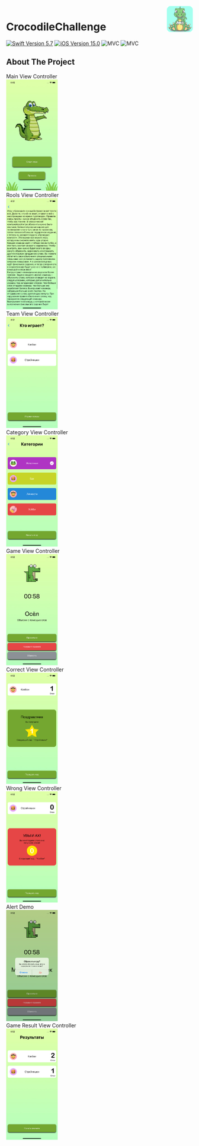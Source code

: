 <!-- HEADER -->
<img src="https://github.com/ReznikVD/CrocodileChallenge/blob/main/screenshots/logo.png" align="right"/>
<h1>CrocodileChallenge </h1>

<!-- PROJECT SHIELDS -->
<p align="left"> 
<a href="https://swift.org">
<img src="https://img.shields.io/badge/Swift-5.7-orange" alt="Swift Version 5.7" /></a>
<a href="https://developer.apple.com/ios/">
<img src="https://img.shields.io/badge/iOS-15.0%2B-success" alt="iOS Version 15.0"/></a>
<img src="https://img.shields.io/badge/MVC-ff69b4" alt="MVC" /></a>
<img src="https://img.shields.io/badge/No storyboard-purple" alt="MVC" /></a>
</p>

## About The Project

<p align="center">
<figcaption>Main View Controller</figcaption>
  <img src="https://github.com/ReznikVD/CrocodileChallenge/blob/main/screenshots/MainVC.png" height="300">  
<figcaption>Rools View Controller</figcaption>
<img src="https://github.com/ReznikVD/CrocodileChallenge/blob/main/screenshots/RoolsVC.png" height="300"/>
<figcaption>Team View Controller</figcaption>
<img src="https://github.com/ReznikVD/CrocodileChallenge/blob/main/screenshots/TeamVC.png" height="300"/>
<figcaption>Category View Controller</figcaption>
<img src="https://github.com/ReznikVD/CrocodileChallenge/blob/main/screenshots/CategoryVC.png" height="300"/>
<figcaption>Game View Controller</figcaption>
<img src="https://github.com/ReznikVD/CrocodileChallenge/blob/main/screenshots/GameVC.png" height="300"/>
<figcaption>Correct View Controller</figcaption>
<img src="https://github.com/ReznikVD/CrocodileChallenge/blob/main/screenshots/CorrectVC.png" height="300"/>
<figcaption>Wrong View Controller</figcaption>
<img src="https://github.com/ReznikVD/CrocodileChallenge/blob/main/screenshots/WrongVC.png" height="300"/>
<figcaption>Alert Demo</figcaption>
<img src="https://github.com/ReznikVD/CrocodileChallenge/blob/main/screenshots/DemoAlert.png" height="300"/>
<figcaption>Game Result View Controller</figcaption>
<img src="https://github.com/ReznikVD/CrocodileChallenge/blob/main/screenshots/ResultVC.png" height="300"/>
</p>
